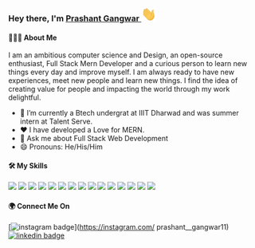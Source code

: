 ### Hey there, I'm <a  href="https://github.com/Prashant9557"> Prashant Gangwar </a> <img  src="https://raw.githubusercontent.com/ABSphreak/ABSphreak/master/gifs/Hi.gif" width="30px"></h2>

#### 👨🏻‍💻 About Me 

I am an ambitious computer science and Design, an open-source enthusiast, Full Stack Mern Developer and a curious person to learn new things every day and improve myself. I am always ready to have new experiences, meet new people and learn new things. I find the idea of creating value for people and impacting the world through my work delightful.

- 🌱 I’m currently a Btech undergrat at IIIT Dharwad and was summer intern at Talent Serve.
- ❤️ I have developed a Love for MERN.
- 💬 Ask me about Full Stack Web Development
- 😄 Pronouns: He/His/Him

#### 🛠 My Skills

  ![](https://img.shields.io/badge/NextJs-20232A?style=for-the-badge&logo=next.js&logoColor=61DAFB)
  ![](https://img.shields.io/badge/ReactJs-20232A?style=for-the-badge&logo=react&logoColor=61DAFB)
  ![](https://img.shields.io/badge/Node.js-43853D?style=for-the-badge&logo=node.js&logoColor=white)
  ![](https://img.shields.io/badge/Express.js-404D59?style=for-the-badge)
  ![](https://img.shields.io/badge/Django-38B2AC?style=for-the-badge&logo=django&logoColor=white)
  ![](https://img.shields.io/badge/MongoDB-4EA94B?style=for-the-badge&logo=mongodb&logoColor=white)
  ![](https://img.shields.io/badge/Netlify-430098?style=for-the-badge&logo=heroku&logoColor=white)
  ![](https://img.shields.io/badge/Python-4285F4?style=for-the-badge&logo=python&logoColor=white)
  ![](https://img.shields.io/badge/Git-white?style=for-the-badge&logo=git&logoColor=Orange)
  ![](https://img.shields.io/badge/Github-eb4034?style=for-the-badge&logo=github&logoColor=black)
  ![](https://img.shields.io/badge/vscode-gray?style=for-the-badge&logo=visualstudiocode&logoColor=508cfa)
  ![](https://img.shields.io/badge/Material--UI-0081CB?style=for-the-badge&logo=material-ui&logoColor=white)
  ![](https://img.shields.io/badge/HTML5-E34F26?style=for-the-badge&logo=html5&logoColor=white)
  ![](https://img.shields.io/badge/CSS3-1572B6?style=for-the-badge&logo=css3&logoColor=white)
  ![](https://img.shields.io/badge/JavaScript-F7DF1E?style=for-the-badge&logo=javascript&logoColor=black)
  
#### 🌍 Connect Me On

[![instagram badge](https://img.shields.io/badge/instagram-harshit_saxena_08?style=social&logo=instagram)](https://instagram.com/
prashant__gangwar11)<br/>
[![linkedin badge](https://img.shields.io/badge/linkedin-harshitsaxena8?style=social&logo=linkedin)](https://www.linkedin.com/in/prashant-gangwar-1919681bb/)




<br/>
